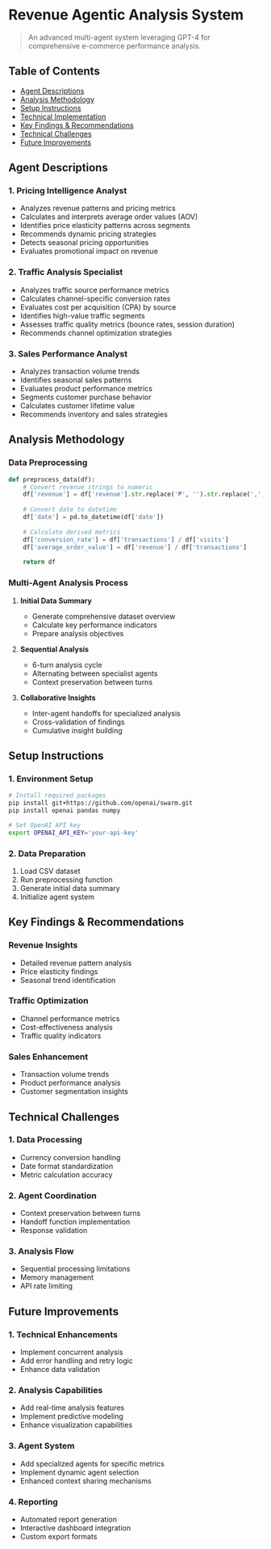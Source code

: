 # Revenue Agentic Analysis System

> An advanced multi-agent system leveraging GPT-4 for comprehensive e-commerce performance analysis.

## Table of Contents
- [Agent Descriptions](#agent-descriptions)
- [Analysis Methodology](#analysis-methodology)
- [Setup Instructions](#setup-instructions)
- [Technical Implementation](#technical-implementation)
- [Key Findings & Recommendations](#key-findings)
- [Technical Challenges](#technical-challenges)
- [Future Improvements](#future-improvements)

## Agent Descriptions

### 1. Pricing Intelligence Analyst
- Analyzes revenue patterns and pricing metrics
- Calculates and interprets average order values (AOV)
- Identifies price elasticity patterns across segments
- Recommends dynamic pricing strategies
- Detects seasonal pricing opportunities
- Evaluates promotional impact on revenue

### 2. Traffic Analysis Specialist
- Analyzes traffic source performance metrics
- Calculates channel-specific conversion rates
- Evaluates cost per acquisition (CPA) by source
- Identifies high-value traffic segments
- Assesses traffic quality metrics (bounce rates, session duration)
- Recommends channel optimization strategies

### 3. Sales Performance Analyst
- Analyzes transaction volume trends
- Identifies seasonal sales patterns
- Evaluates product performance metrics
- Segments customer purchase behavior
- Calculates customer lifetime value
- Recommends inventory and sales strategies

## Analysis Methodology

### Data Preprocessing
```python
def preprocess_data(df):
    # Convert revenue strings to numeric
    df['revenue'] = df['revenue'].str.replace('₱', '').str.replace(',', '').astype(float)
    
    # Convert date to datetime
    df['date'] = pd.to_datetime(df['date'])
    
    # Calculate derived metrics
    df['conversion_rate'] = df['transactions'] / df['visits']
    df['average_order_value'] = df['revenue'] / df['transactions']
    
    return df
```

### Multi-Agent Analysis Process
1. **Initial Data Summary**
   - Generate comprehensive dataset overview
   - Calculate key performance indicators
   - Prepare analysis objectives

2. **Sequential Analysis**
   - 6-turn analysis cycle
   - Alternating between specialist agents
   - Context preservation between turns

3. **Collaborative Insights**
   - Inter-agent handoffs for specialized analysis
   - Cross-validation of findings
   - Cumulative insight building

## Setup Instructions

### 1. Environment Setup
```bash
# Install required packages
pip install git+https://github.com/openai/swarm.git
pip install openai pandas numpy

# Set OpenAI API key
export OPENAI_API_KEY='your-api-key'
```

### 2. Data Preparation
1. Load CSV dataset
2. Run preprocessing function
3. Generate initial data summary
4. Initialize agent system

## Key Findings & Recommendations

### Revenue Insights
- Detailed revenue pattern analysis
- Price elasticity findings
- Seasonal trend identification

### Traffic Optimization
- Channel performance metrics
- Cost-effectiveness analysis
- Traffic quality indicators

### Sales Enhancement
- Transaction volume trends
- Product performance analysis
- Customer segmentation insights

## Technical Challenges

### 1. Data Processing
- Currency conversion handling
- Date format standardization
- Metric calculation accuracy

### 2. Agent Coordination
- Context preservation between turns
- Handoff function implementation
- Response validation

### 3. Analysis Flow
- Sequential processing limitations
- Memory management
- API rate limiting

## Future Improvements

### 1. Technical Enhancements
- Implement concurrent analysis
- Add error handling and retry logic
- Enhance data validation

### 2. Analysis Capabilities
- Add real-time analysis features
- Implement predictive modeling
- Enhance visualization capabilities

### 3. Agent System
- Add specialized agents for specific metrics
- Implement dynamic agent selection
- Enhanced context sharing mechanisms

### 4. Reporting
- Automated report generation
- Interactive dashboard integration
- Custom export formats